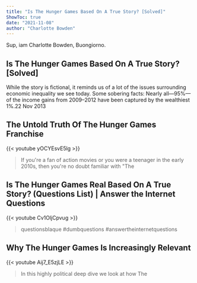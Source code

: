 ```yaml
---
title: "Is The Hunger Games Based On A True Story? [Solved]"
ShowToc: true 
date: "2021-11-08"
author: "Charlotte Bowden" 
---
```


Sup, iam Charlotte Bowden, Buongiorno.
## Is The Hunger Games Based On A True Story? [Solved]
While the story is fictional, it reminds us of a lot of the issues surrounding economic inequality we see today. Some sobering facts: Nearly all—95%—of the income gains from 2009–2012 have been captured by the wealthiest 1%.22 Nov 2013

## The Untold Truth Of The Hunger Games Franchise
{{< youtube yOCYEsvE5lg >}}
>If you're a fan of action movies or you were a teenager in the early 2010s, then you're no doubt familiar with "The 

## Is The Hunger Games Real Based On A True Story? (Questions List) | Answer the Internet Questions
{{< youtube Cv1OljCpvug >}}
>questionsblaque #dumbquestions #answertheinternetquestions 

## Why The Hunger Games Is Increasingly Relevant
{{< youtube Aij7_E5zjLE >}}
>In this highly political deep dive we look at how The 


